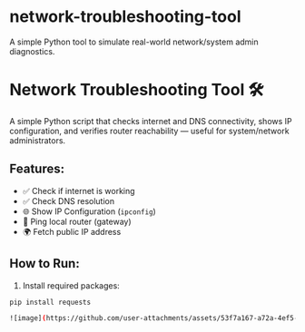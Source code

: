 # network-troubleshooting-tool
A simple Python tool to simulate real-world network/system admin diagnostics.
# Network Troubleshooting Tool 🛠️

A simple Python script that checks internet and DNS connectivity, shows IP configuration, and verifies router reachability — useful for system/network administrators.

## Features:
- ✅ Check if internet is working
- ✅ Check DNS resolution
- 🌐 Show IP Configuration (`ipconfig`)
- 📡 Ping local router (gateway)
- 🌍 Fetch public IP address

## How to Run:
1. Install required packages:
```bash
pip install requests

![image](https://github.com/user-attachments/assets/53f7a167-a72a-4ef5-9042-df6a57b44202)
